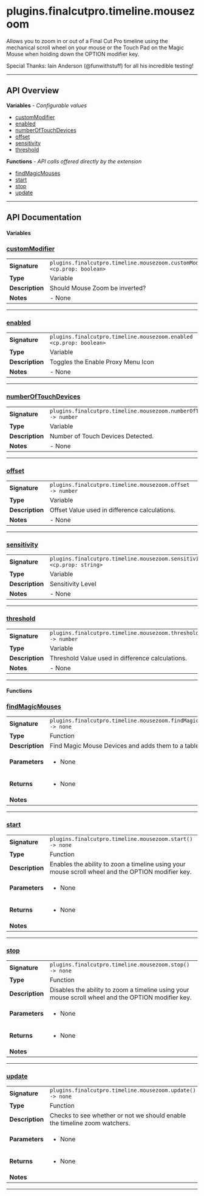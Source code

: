 # plugins.finalcutpro.timeline.mousezoom

Allows you to zoom in or out of a Final Cut Pro timeline using the mechanical scroll wheel on your mouse or the Touch Pad on the Magic Mouse when holding down the OPTION modifier key.

Special Thanks: Iain Anderson (@funwithstuff) for all his incredible testing!

---

## API Overview
**Variables** - _Configurable values_
 * [customModifier](#custommodifier)
 * [enabled](#enabled)
 * [numberOfTouchDevices](#numberoftouchdevices)
 * [offset](#offset)
 * [sensitivity](#sensitivity)
 * [threshold](#threshold)

**Functions** - _API calls offered directly by the extension_
 * [findMagicMouses](#findmagicmouses)
 * [start](#start)
 * [stop](#stop)
 * [update](#update)


---

## API Documentation

#### Variables


### [customModifier](#custommodifier)

|                                             |                                                                                     |
| --------------------------------------------|-------------------------------------------------------------------------------------|
| **Signature**                               | `plugins.finalcutpro.timeline.mousezoom.customModifier <cp.prop: boolean>`                                                                    |
| **Type**                                    | Variable                                                                     |
| **Description**                             | Should Mouse Zoom be inverted?                                                                     |
| **Notes**                                   | - None |

---


### [enabled](#enabled)

|                                             |                                                                                     |
| --------------------------------------------|-------------------------------------------------------------------------------------|
| **Signature**                               | `plugins.finalcutpro.timeline.mousezoom.enabled <cp.prop: boolean>`                                                                    |
| **Type**                                    | Variable                                                                     |
| **Description**                             | Toggles the Enable Proxy Menu Icon                                                                     |
| **Notes**                                   | - None |

---


### [numberOfTouchDevices](#numberoftouchdevices)

|                                             |                                                                                     |
| --------------------------------------------|-------------------------------------------------------------------------------------|
| **Signature**                               | `plugins.finalcutpro.timeline.mousezoom.numberOfTouchDevices -> number`                                                                    |
| **Type**                                    | Variable                                                                     |
| **Description**                             | Number of Touch Devices Detected.                                                                     |
| **Notes**                                   | - None |

---


### [offset](#offset)

|                                             |                                                                                     |
| --------------------------------------------|-------------------------------------------------------------------------------------|
| **Signature**                               | `plugins.finalcutpro.timeline.mousezoom.offset -> number`                                                                    |
| **Type**                                    | Variable                                                                     |
| **Description**                             | Offset Value used in difference calculations.                                                                     |
| **Notes**                                   | - None |

---


### [sensitivity](#sensitivity)

|                                             |                                                                                     |
| --------------------------------------------|-------------------------------------------------------------------------------------|
| **Signature**                               | `plugins.finalcutpro.timeline.mousezoom.sensitivity <cp.prop: string>`                                                                    |
| **Type**                                    | Variable                                                                     |
| **Description**                             | Sensitivity Level                                                                     |
| **Notes**                                   | - None |

---


### [threshold](#threshold)

|                                             |                                                                                     |
| --------------------------------------------|-------------------------------------------------------------------------------------|
| **Signature**                               | `plugins.finalcutpro.timeline.mousezoom.threshold -> number`                                                                    |
| **Type**                                    | Variable                                                                     |
| **Description**                             | Threshold Value used in difference calculations.                                                                     |
| **Notes**                                   | - None |

---

#### Functions


### [findMagicMouses](#findmagicmouses)

|                                             |                                                                                     |
| --------------------------------------------|-------------------------------------------------------------------------------------|
| **Signature**                               | `plugins.finalcutpro.timeline.mousezoom.findMagicMouses() -> none`                                                                    |
| **Type**                                    | Function                                                                     |
| **Description**                             | Find Magic Mouse Devices and adds them to a table.                                                                     |
| **Parameters**                              | <ul><li>None</li></ul> |
| **Returns**                                 | <ul><li>None</li></ul>          |
| **Notes**                                   | <ul></ul> |

---


### [start](#start)

|                                             |                                                                                     |
| --------------------------------------------|-------------------------------------------------------------------------------------|
| **Signature**                               | `plugins.finalcutpro.timeline.mousezoom.start() -> none`                                                                    |
| **Type**                                    | Function                                                                     |
| **Description**                             | Enables the ability to zoon a timeline using your mouse scroll wheel and the OPTION modifier key.                                                                     |
| **Parameters**                              | <ul><li>None</li></ul> |
| **Returns**                                 | <ul><li>None</li></ul>          |
| **Notes**                                   | <ul></ul> |

---


### [stop](#stop)

|                                             |                                                                                     |
| --------------------------------------------|-------------------------------------------------------------------------------------|
| **Signature**                               | `plugins.finalcutpro.timeline.mousezoom.stop() -> none`                                                                    |
| **Type**                                    | Function                                                                     |
| **Description**                             | Disables the ability to zoom a timeline using your mouse scroll wheel and the OPTION modifier key.                                                                     |
| **Parameters**                              | <ul><li>None</li></ul> |
| **Returns**                                 | <ul><li>None</li></ul>          |
| **Notes**                                   | <ul></ul> |

---


### [update](#update)

|                                             |                                                                                     |
| --------------------------------------------|-------------------------------------------------------------------------------------|
| **Signature**                               | `plugins.finalcutpro.timeline.mousezoom.update() -> none`                                                                    |
| **Type**                                    | Function                                                                     |
| **Description**                             | Checks to see whether or not we should enable the timeline zoom watchers.                                                                     |
| **Parameters**                              | <ul><li>None</li></ul> |
| **Returns**                                 | <ul><li>None</li></ul>          |
| **Notes**                                   | <ul></ul> |

---

